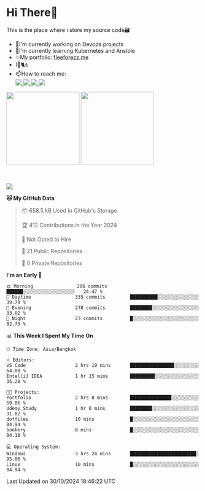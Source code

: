 # Hi There👋

This is the place where i store my source code🗃️
<ul>
    <li>🔭I'm currently working on Devops projects</li>
    <li>🌿I'm currently learning Kubernetes and Ansible</li>
    <li>✨My portfolio: <a href="https://fleeforezz.me" target="_blank">fleeforezz.me</a> </li>
    <li>I💖🐈s</li>
    <li>📫How to reach me: </li>
    <a href="https://www.facebook.com/profile.php?id=100091778170480" target="_blank">
        <img src="https://img.shields.io/badge/Facebook-1877F2?style=for-the-badge&logo=facebook&logoColor=white">
    </a>
    <a href="https://www.instagram.com/tmn_nhat/" target="_blank">
        <img src="https://img.shields.io/badge/Instagram-E4405F?style=for-the-badge&logo=instagram&logoColor=white">
    </a>
    <a href="https://www.linkedin.com/in/nh%E1%BA%ADt-tr%C6%B0%C6%A1ng-420723278/" target="_blank">
        <img src="https://img.shields.io/badge/LinkedIn-0077B5?style=for-the-badge&logo=linkedin&logoColor=white">
    </a>
    <a href="https://fleeforezz.me" target="_blank">
        <img src="https://img.shields.io/badge/🦄 Portfolio-e0e0e0?style=for-the-badge&logo=&logoColor=080A13">
    </a>
</ul>

<div>
    <img height="190em" align="center" src="https://github-readme-stats.vercel.app/api?username=Fleeforezz&show_icons=true&theme=radical" />
    <img height="190em" align="center" src="https://github-readme-stats.vercel.app/api/top-langs/?username=fleeforezz&layout=compact&theme=nightowl" />
</div>
<br></br>
<p align="left">
  <a href="https://skillicons.dev">
    <img src="https://skillicons.dev/icons?i=aws,git,kubernetes,docker,terraform,jenkins,gitlab,ansible,grafana,bash,nginx" />
  </a>
</p>

<!--START_SECTION:waka-->
**🐱 My GitHub Data** 

> 📦 658.5 kB Used in GitHub's Storage 
 > 
> 🏆 412 Contributions in the Year 2024
 > 
> 🚫 Not Opted to Hire
 > 
> 📜 21 Public Repositories 
 > 
> 🔑 0 Private Repositories 
 > 
**I'm an Early 🐤** 

```text
🌞 Morning                206 commits         ██████░░░░░░░░░░░░░░░░░░░   24.47 % 
🌆 Daytime                335 commits         ██████████░░░░░░░░░░░░░░░   39.79 % 
🌃 Evening                278 commits         ████████░░░░░░░░░░░░░░░░░   33.02 % 
🌙 Night                  23 commits          █░░░░░░░░░░░░░░░░░░░░░░░░   02.73 % 
```


📊 **This Week I Spent My Time On** 

```text
🕑︎ Time Zone: Asia/Bangkok

🔥 Editors: 
VS Code                  2 hrs 19 mins       ████████████████░░░░░░░░░   64.80 % 
IntelliJ IDEA            1 hr 15 mins        █████████░░░░░░░░░░░░░░░░   35.20 % 

🐱‍💻 Projects: 
Portfolio                2 hrs 8 mins        ███████████████░░░░░░░░░░   59.86 % 
Udemy_Study              1 hr 6 mins         ████████░░░░░░░░░░░░░░░░░   31.02 % 
dotfiles                 10 mins             █░░░░░░░░░░░░░░░░░░░░░░░░   04.94 % 
bookery                  8 mins              █░░░░░░░░░░░░░░░░░░░░░░░░   04.18 % 

💻 Operating System: 
Windows                  3 hrs 24 mins       ████████████████████████░   95.06 % 
Linux                    10 mins             █░░░░░░░░░░░░░░░░░░░░░░░░   04.94 % 
```


 Last Updated on 30/10/2024 18:46:22 UTC
<!--END_SECTION:waka-->